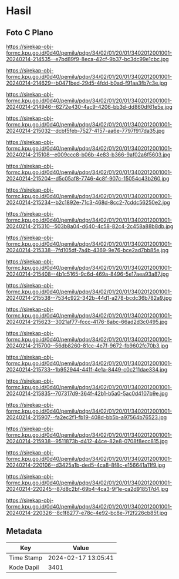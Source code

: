 # Hasil

## Foto C Plano

https://sirekap-obj-formc.kpu.go.id/0d40/pemilu/pdpr/34/02/01/20/01/3402012001001-20240214-214535--e7bd89f9-8eca-42cf-9b37-bc3dc99e1cbc.jpg

https://sirekap-obj-formc.kpu.go.id/0d40/pemilu/pdpr/34/02/01/20/01/3402012001001-20240214-214629--b0471bed-29d5-4fdd-b0ad-f91aa3fb7c3e.jpg

https://sirekap-obj-formc.kpu.go.id/0d40/pemilu/pdpr/34/02/01/20/01/3402012001001-20240214-214946--6272e430-4ac9-4206-bb3d-dd860df61e5e.jpg

https://sirekap-obj-formc.kpu.go.id/0d40/pemilu/pdpr/34/02/01/20/01/3402012001001-20240214-215032--dcbf5feb-7527-4157-aa6e-7797f917da35.jpg

https://sirekap-obj-formc.kpu.go.id/0d40/pemilu/pdpr/34/02/01/20/01/3402012001001-20240214-215108--e009ccc8-b06b-4e83-b366-9af02a6f5603.jpg

https://sirekap-obj-formc.kpu.go.id/0d40/pemilu/pdpr/34/02/01/20/01/3402012001001-20240214-215204--d5c05af8-7746-4c8f-907c-15054c43b260.jpg

https://sirekap-obj-formc.kpu.go.id/0d40/pemilu/pdpr/34/02/01/20/01/3402012001001-20240214-215234--b2c1892e-71c3-468d-8cc2-7cddc56250e2.jpg

https://sirekap-obj-formc.kpu.go.id/0d40/pemilu/pdpr/34/02/01/20/01/3402012001001-20240214-215310--503b8a04-d640-4c58-82c4-2c458a88b8db.jpg

https://sirekap-obj-formc.kpu.go.id/0d40/pemilu/pdpr/34/02/01/20/01/3402012001001-20240214-215338--7fd105df-7a4b-4369-9e76-bce2ad7bb85e.jpg

https://sirekap-obj-formc.kpu.go.id/0d40/pemilu/pdpr/34/02/01/20/01/3402012001001-20240214-215408--4b1c5165-9c6d-469a-8496-5e17aea93a87.jpg

https://sirekap-obj-formc.kpu.go.id/0d40/pemilu/pdpr/34/02/01/20/01/3402012001001-20240214-215538--7534c922-342b-44d1-a278-bcdc36b782a9.jpg

https://sirekap-obj-formc.kpu.go.id/0d40/pemilu/pdpr/34/02/01/20/01/3402012001001-20240214-215623--3021af77-fccc-4176-8abc-66ad2d3c0495.jpg

https://sirekap-obj-formc.kpu.go.id/0d40/pemilu/pdpr/34/02/01/20/01/3402012001001-20240214-215700--56db8260-81cc-4e7f-9672-fb9602fc70b3.jpg

https://sirekap-obj-formc.kpu.go.id/0d40/pemilu/pdpr/34/02/01/20/01/3402012001001-20240214-215733--1b952944-441f-4e1a-8449-c0c211dae334.jpg

https://sirekap-obj-formc.kpu.go.id/0d40/pemilu/pdpr/34/02/01/20/01/3402012001001-20240214-215835--707317d9-364f-42b1-b5a0-5ac0d4107b9e.jpg

https://sirekap-obj-formc.kpu.go.id/0d40/pemilu/pdpr/34/02/01/20/01/3402012001001-20240214-215907--fa2ec2f1-fb19-408d-bb5b-a97564b76523.jpg

https://sirekap-obj-formc.kpu.go.id/0d40/pemilu/pdpr/34/02/01/20/01/3402012001001-20240214-215938--9511873b-d412-44ce-82e8-0708f8ecc815.jpg

https://sirekap-obj-formc.kpu.go.id/0d40/pemilu/pdpr/34/02/01/20/01/3402012001001-20240214-220106--d3425a1b-ded5-4ca8-8f8c-e156641a11f9.jpg

https://sirekap-obj-formc.kpu.go.id/0d40/pemilu/pdpr/34/02/01/20/01/3402012001001-20240214-220245--87d8c2bf-69b4-4ca3-9f1e-ca2d918517d4.jpg

https://sirekap-obj-formc.kpu.go.id/0d40/pemilu/pdpr/34/02/01/20/01/3402012001001-20240214-220326--8c1f8277-e78c-4e92-bc8e-7f2f226cb85f.jpg


## Metadata

| Key        | Value               |
| ---------- | ------------------- |
| Time Stamp | 2024-02-17 13:05:41 |
| Kode Dapil | 3401                |




